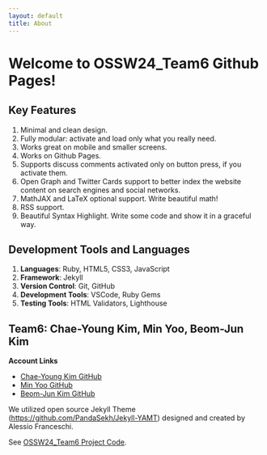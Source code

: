 ```yaml
---
layout: default
title: About
---
```


# Welcome to OSSW24_Team6 Github Pages!

## Key Features
1. Minimal and clean design.
2. Fully modular: activate and load only what you really need.
3. Works great on mobile and smaller screens.
4. Works on Github Pages.
5. Supports discuss comments activated only on button press, if you activate them.
6. Open Graph and Twitter Cards support to better index the website content on search engines and social networks.
8. MathJAX and LaTeX optional support. Write beautiful math!
9. RSS support.
10. Beautiful Syntax Highlight. Write some code and show it in a graceful way.

## Development Tools and Languages
1. **Languages**: Ruby, HTML5, CSS3, JavaScript
2. **Framework**: Jekyll
3. **Version Control**: Git, GitHub
4. **Development Tools**: VSCode, Ruby Gems
5. **Testing Tools**: HTML Validators, Lighthouse

## Team6: Chae-Young Kim, Min Yoo, Beom-Jun Kim
**Account Links**
- [Chae-Young Kim GitHub](https://github.com/yoooousir)
- [Min Yoo GitHub](https://github.com/tracer12)
- [Beom-Jun Kim GitHub](https://github.com/tigerjun5199)


We utilized open source Jekyll Theme (https://github.com/PandaSekh/Jekyll-YAMT) designed and created by Alessio Franceschi.

See [OSSW24_Team6 Project Code](https://github.com/yoooousir/OSSW24_Team6.github.io).
